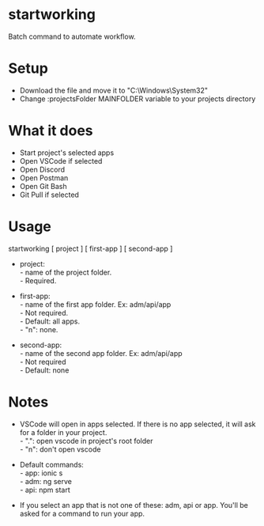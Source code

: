 # startworking
Batch command to automate workflow.


# Setup
  - Download the file and move it to "C:\Windows\System32"
  - Change :projectsFolder MAINFOLDER variable to your projects directory


# What it does
  - Start project's selected apps
  - Open VSCode if selected
  - Open Discord
  - Open Postman
  - Open Git Bash
  - Git Pull if selected


# Usage
startworking [ project ] [ first-app ] [ second-app ]

  - project: </br>
           - name of the project folder. </br>
           - Required.
  
  - first-app: </br>
              - name of the first app folder. Ex: adm/api/app </br>
              - Not required. </br>
              - Default: all apps. </br>
              - "n": none.
  - second-app: </br>
              - name of the second app folder. Ex: adm/api/app </br>
              - Not required </br>
              - Default: none

# Notes
  - VSCode will open in apps selected. If there is no app selected, it will ask for a folder in your project. </br>
              - ".": open vscode in project's root folder </br>
              - "n": don't open vscode

  - Default commands: </br>
              - app: ionic s </br>
              - adm: ng serve </br>
              - api: npm start

  - If you select an app that is not one of these: adm, api or app. You'll be asked for a command to run your app.
